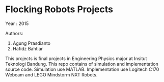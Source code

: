# Flocking Robots Projects

Year : 2015

Authors:

1. Agung Prasdianto
2. Hafidz Bahtiar

This projects is final projects in Engineering Physics major at Insitut Teknologi Bandung.
This repo contains of simulation and implementation source code.
Simulation use MATLAB. 
Implementation use Logitech C170 Webcam and LEGO Mindstorm NXT Robots.
